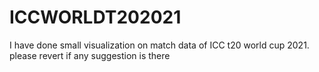 # ICCWORLDT202021
I have done small visualization on match data of ICC t20 world cup 2021. please revert if any suggestion is there
